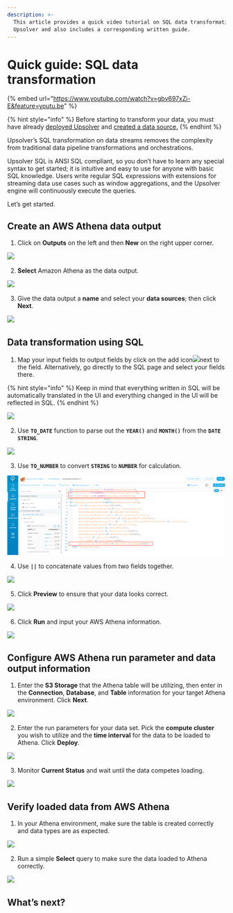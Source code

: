 ```yaml
---
description: >-
  This article provides a quick video tutorial on SQL data transformation in
  Upsolver and also includes a corresponding written guide.
---
```


# Quick guide: SQL data transformation

{% embed url="https://www.youtube.com/watch?v=gbv697xZi-E&feature=youtu.be" %}

{% hint style="info" %}
Before starting to transform your data, you must have already [deployed Upsolver](../../../../getting-started/start-using-upsolver/upsolver-deployment-guide.md) and [created a data source.](../../../../connecting-data-sources/amazon-aws-data-sources/amazon-s3-data-source/quick-guide-s3-data-source-1.md)
{% endhint %}

Upsolver’s SQL transformation on data streams removes the complexity from traditional data pipeline transformations and orchestrations. 

Upsolver SQL is ANSI SQL compliant, so you don’t have to learn any special syntax to get started; it is intuitive and easy to use for anyone with basic SQL knowledge. Users write regular SQL expressions with extensions for streaming data use cases such as window aggregations, and the Upsolver engine will continuously execute the queries.

Let’s get started.

## Create an AWS Athena data output

1. Click on **Outputs** on the left and then **New** on the right upper corner.

![](../../../../.gitbook/assets/screen-shot-2020-09-04-at-8.41.17-am.png)

2. **Select** Amazon Athena as the data output.

![](../../../../.gitbook/assets/screen-shot-2020-09-04-at-8.44.17-am.png)

3. Give the data output a **name** and select your **data sources**; then click **Next**.

![](../../../../.gitbook/assets/image%20%287%29.png)

## Data transformation using SQL

1. Map your input fields to output fields by click on the add icon![](../../../../.gitbook/assets/screen-shot-2020-08-13-at-5.06.39-pm.png)next to the field. Alternatively, go directly to the SQL page and select your fields there. 

{% hint style="info" %}
Keep in mind that everything written in SQL will be automatically translated in the UI and everything changed in the UI will be reflected in SQL.
{% endhint %}

![](../../../../.gitbook/assets/image%20%2847%29.png)

2. Use **`TO_DATE`** function to parse out the **`YEAR()`** and **`MONTH()`** from the **`DATE STRING`**.

![](../../../../.gitbook/assets/image%20%28144%29.png)

3. Use **`TO_NUMBER`** to convert **`STRING`** to **`NUMBER`** for calculation.

![](../../../../.gitbook/assets/image%20%2869%29%20%281%29%20%281%29.png)

4. Use **`||`** to concatenate values from two fields together.

![](../../../../.gitbook/assets/image%20%2899%29.png)

5. Click **Preview** to ensure that your data looks correct.

![](../../../../.gitbook/assets/image%20%2860%29.png)

6. Click **Run** and input your AWS Athena information.

![](../../../../.gitbook/assets/image%20%2884%29.png)

## Configure AWS Athena run parameter and data output information

1. Enter the **S3 Storage** that the Athena table will be utilizing, then enter in the **Connection**, **Database**, and **Table** information for your target Athena environment. Click **Next**.

![](../../../../.gitbook/assets/image%20%28133%29.png)

2. Enter the run parameters for your data set. Pick the **compute cluster** you wish to utilize and the **time interval** for the data to be loaded to Athena. Click **Deploy**.

![](../../../../.gitbook/assets/image%20%2865%29.png)

3. Monitor **Current Status** and wait until the data competes loading.

![](../../../../.gitbook/assets/image%20%28100%29.png)

## Verify loaded data from AWS Athena

1. In your Athena environment, make sure the table is created correctly and data types are as expected.

![](../../../../.gitbook/assets/image%20%2819%29.png)

2. Run a simple **Select** query to make sure the data loaded to Athena correctly.

![](../../../../.gitbook/assets/image%20%2835%29.png)

## What’s next?

